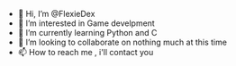 - 👋 Hi, I’m @FlexieDex
- 👀 I’m interested in Game develpment
- 🌱 I’m currently learning Python and C
- 💞️ I’m looking to collaborate on nothing much at this time
- 📫 How to reach me , i'll contact you

<!---
FlexieDex/FlexieDex is a ✨ special ✨ repository because its `README.md` (this file) appears on your GitHub profile.
You can click the Preview link to take a look at your changes.
--->
